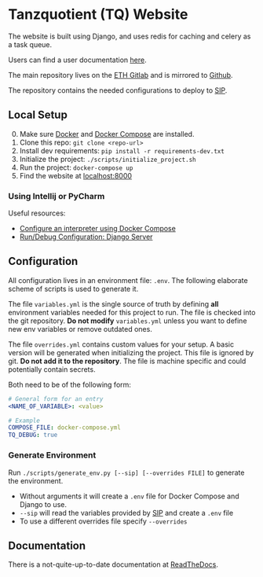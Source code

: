 # Tanzquotient (TQ) Website

The website is built using Django, and uses redis for caching and celery as a
task queue.

Users can find a user documentation [here][RTD-user].

The main repository lives on the [ETH Gitlab][eth-gitlab] and is
mirrored to [Github][github].

The repository contains the needed configurations to deploy to [SIP][sip].

## Local Setup

0. Make sure [Docker][docker] and [Docker Compose][docker-compose] are installed.
1. Clone this repo: `git clone <repo-url>`
2. Install dev requirements: `pip install -r requirements-dev.txt`
3. Initialize the project: `./scripts/initialize_project.sh`
4. Run the project: `docker-compose up`
5. Find the website at [localhost:8000][local_instance]

### Using Intellij or PyCharm

Useful resources:

* [Configure an interpreter using Docker Compose][intellij-docker-compose]
* [Run/Debug Configuration: Django Server][intellij-run-django]


## Configuration

All configuration lives in an environment file: `.env`.
The following elaborate scheme of scripts is used to generate it.

The file `variables.yml` is the single source of truth by defining **all** environment variables needed for this project to run.
The file is checked into the git repository. 
**Do not modify** `variables.yml` unless you want to define new env variables or remove outdated ones.

The file `overrides.yml` contains custom values for your setup. 
A basic version will be generated when initializing the project.
This file is ignored by git. 
**Do not add it to the repository**. 
The file is machine specific and could potentially contain secrets.

Both need to be of the following form:

```yaml
# General form for an entry
<NAME_OF_VARIABLE>: <value>

# Example
COMPOSE_FILE: docker-compose.yml
TQ_DEBUG: true
```

### Generate Environment

Run `./scripts/generate_env.py [--sip] [--overrides FILE]` to generate the environment.

* Without arguments it will create a `.env` file for Docker Compose and Django to use.
* `--sip` will read the variables provided by [SIP][sip] and create a `.env` file
* To use a different overrides file specify `--overrides`


## Documentation

There is a not-quite-up-to-date documentation at [ReadTheDocs][RTD].


[github]: https://github.com/tanzquotient/tq_website
[eth-gitlab]: https://gitlab.ethz.ch/vseth/0500-kom/0519-tq/website
[docker]: https://docs.docker.com/engine/install/
[docker-compose]: https://docs.docker.com/compose/install/
[github]: https://github.com/tanzquotient/tq_website
[sip]: https://dev.vseth.ethz.ch/
[RTD]: https://tq-website.readthedocs.io/en/latest/
[RTD-user]: https://tq-website.readthedocs.io/en/latest/introduction/non_programmer_howto.html
[minio-get-started]: https://docs.min.io/docs/minio-client-quickstart-guide.html
[local_instance]: http://localhost:8000
[tq-it-mail]: mailto:informatik@tanzquotient.org
[django-docs]: https://docs.djangoproject.com/en/2.2/
[intellij-docker-compose]: https://www.jetbrains.com/help/pycharm/using-docker-compose-as-a-remote-interpreter.html#configuring-docker
[intellij-run-django]: https://www.jetbrains.com/help/idea/run-debug-configuration-django-server.html
